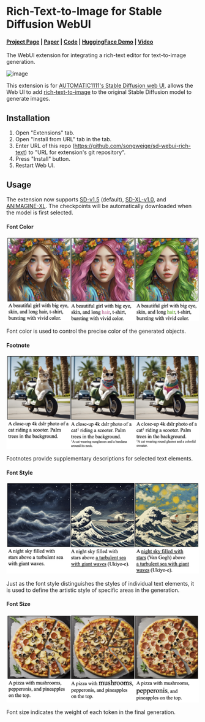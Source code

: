 # Rich-Text-to-Image for Stable Diffusion WebUI
#### [Project Page](https://rich-text-to-image.github.io/) | [Paper](https://arxiv.org/abs/2304.06720) | [Code](https://github.com/songweige/rich-text-to-image) | [HuggingFace Demo](https://huggingface.co/spaces/songweig/rich-text-to-image) | [Video](https://youtu.be/ihDbAUh0LXk)

The WebUI extension for integrating a rich-text editor for text-to-image generation.

![image](https://github.com/songweige/sd-webui-rich-text/assets/22885450/c57cf981-8332-41fb-8f47-b03238311ca4)

This extension is for [AUTOMATIC1111's Stable Diffusion web UI](https://github.com/AUTOMATIC1111/stable-diffusion-webui), allows the Web UI to add [rich-text-to-image](https://rich-text-to-image.github.io/) to the original Stable Diffusion model to generate images. 

## Installation

1. Open "Extensions" tab.
1. Open "Install from URL" tab in the tab.
1. Enter URL of this repo (https://github.com/songweige/sd-webui-rich-text) to "URL for extension's git repository".
1. Press "Install" button.
1. Restart Web UI.

## Usage

The extension now supports [SD-v1.5](https://huggingface.co/runwayml/stable-diffusion-v1-5) (default), [SD-XL-v1.0](https://huggingface.co/stabilityai/stable-diffusion-xl-base-1.0), and [ANIMAGINE-XL](https://huggingface.co/Linaqruf/animagine-xl). The checkpoints will be automatically downloaded when the model is first selected.


#### Font Color

![color](assets/color.png)

Font color is used to control the precise color of the generated objects. 

#### Footnote

![footnote](assets/footnote.png)

Footnotes provide supplementary descriptions for selected text elements. 

#### Font Style

![style](assets/font.png)

Just as the font style distinguishes the styles of individual text elements, it is used to define the artistic style of specific areas in the generation.

#### Font Size

![size](assets/size.png)

Font size indicates the weight of each token in the final generation.
